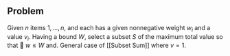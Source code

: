 ## Problem
Given $n$ items ${1, . . . , n}$, and each has a given nonnegative weight $w_i$ and a value $v_i$. Having a bound $W$, select a subset $S$ of the maximum total value so that  $w ≤ W$ and.
General case of [[Subset Sum]] where $v=1$.